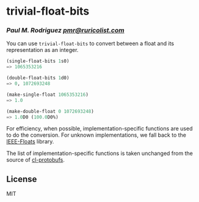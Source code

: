 # trivial-float-bits
### _Paul M. Rodriguez <pmr@ruricolist.com>_

You can use `trivial-float-bits` to convert between a float and its representation as an integer.

``` lisp
(single-float-bits 1s0)
=> 1065353216

(double-float-bits 1d0)
=> 0, 1072693248

(make-single-float 1065353216)
=> 1.0

(make-double-float 0 1072693248)
=> 1.0D0 (100.0D0%)
```

For efficiency, when possible, implementation-specific functions are
used to do the conversion. For unknown implementations, we fall back
to the [IEEE-Floats][] library.

The list of implementation-specific functions is taken unchanged from
the source of [cl-protobufs][].

## License

MIT

[IEEE-Floats]: https://github.com/marijnh/ieee-floats/
[cl-protobufs]: https://gitlab.common-lisp.net/qitab/cl-protobufs

